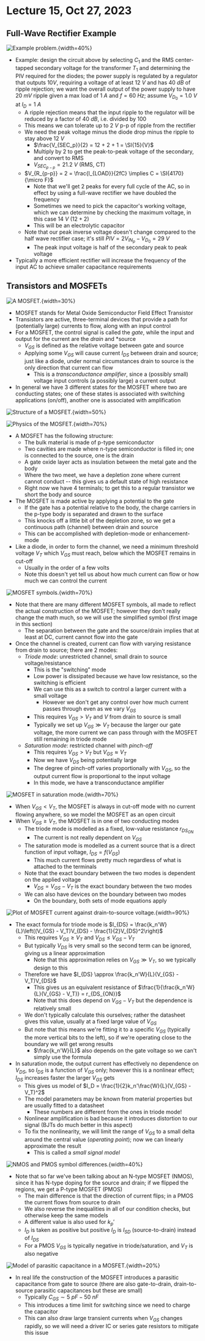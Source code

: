 # Lecture 15, Oct 27, 2023

## Full-Wave Rectifier Example

![Example problem.](imgs/lec15_1.png){width=40%}

* Example: design the circuit above by selecting $C_1$ and the RMS center-tapped secondary voltage for the transformer $T_1$ and determining the PIV required for the diodes; the power supply is regulated by a regulator that outputs $\si{10}{V}$, requiring a voltage of at least $\SI{12}{V}$ and has $\SI{40}{dB}$ of ripple rejection; we want the overall output of the power supply to have $\SI{20}{mV}$ ripple given a max load of $\SI{1}{A}$ and $f = \SI{60}{Hz}$; assume $V_{D_0} = \SI{1.0}{V}$ at $I_D = \SI{1}{A}$
	* A ripple rejection means that the input ripple to the regulator will be reduced by a factor of $\SI{40}{dB}$, i.e. divided by 100
	* This means we can tolerate up to $\SI{2}{V}$ p-p of ripple from the rectifier
	* We need the peak voltage minus the diode drop minus the ripple to stay above $\SI{12}{V}$
		* $\frac{V_{SEC_p}}{2} = 12 + 2 + 1 = \SI{15}{V}$
		* Multiply by 2 to get the peak-to-peak voltage of the secondary, and convert to RMS
		* $V_{SEC_{p-p}} = \SI{21.2}{V}$ (RMS, CT)
	* $V_{R_{p-p}} = 2 = \frac{I_{LOAD}}{2fC} \implies C = \SI{4170}{\micro F}$
		* Note that we'll get 2 peaks for every full cycle of the AC, so in effect by using a full-wave rectifier we have doubled the frequency
		* Sometimes we need to pick the capacitor's working voltage, which we can determine by checking the maximum voltage, in this case $\SI{14}{V}$ ($12 + 2$)
		* This will be an electrolytic capacitor
	* Note that our peak inverse voltage doesn't change compared to the half wave rectifier case; it's still $PIV = 2V_{IN_p} - V_{D_0} = \SI{29}{V}$
		* The peak input voltage is half of the secondary peak to peak voltage
* Typically a more efficient rectifier will increase the frequency of the input AC to achieve smaller capacitance requirements

## Transistors and MOSFETs

![A MOSFET.](imgs/lec15_2.png){width=30%}

* MOSFET stands for Metal Oxide Semiconductor Field Effect Transistor
* Transistors are active, three-terminal devices that provide a path for (potentially large) currents to flow, along with an input control
* For a MOSFET, the control signal is called the *gate*, while the input and output for the current are the *drain* and *source
	* $V_{GS}$ is defined as the relative voltage between gate and source
	* Applying some $V_{GS}$ will cause current $I_{DS}$ between drain and source; just like a diode, under normal circumstances drain to source is the only direction that current can flow
		* This is a *transconductance amplifier*, since a (possibly small) voltage input controls (a possibly large) a current output
* In general we have 3 different states for the MOSFET where two are conducting states; one of these states is associated with switching applications (on/off), another one is associated with amplification

![Structure of a MOSFET.](imgs/lec15_4.png){width=50%}

![Physics of the MOSFET.](imgs/lec15_3.png){width=70%}

* A MOSFET has the following structure:
	* The bulk material is made of p-type semiconductor
	* Two cavities are made where n-type semiconductor is filled in; one is connected to the source, one is the drain
	* A gate oxide layer acts as insulation between the metal gate and the body
	* Where the two meet, we have a depletion zone where current cannot conduct -- this gives us a default state of high resistance
	* Right now we have 4 terminals; to get this to a regular transistor we short the body and source
* The MOSFET is made active by applying a potential to the gate
	* If the gate has a potential relative to the body, the charge carriers in the p-type body is separated and drawn to the surface
	* This knocks off a little bit of the depletion zone, so we get a continuous path (channel) between drain and source
	* This can be accomplished with depletion-mode or enhancement-mode
* Like a diode, in order to form the channel, we need a minimum threshold voltage $V_T$ which $V_{GS}$ must reach, below which the MOSFET remains in cut-off
	* Usually in the order of a few volts
	* Note this doesn't yet tell us about how much current can flow or how much we can control the current

![MOSFET symbols.](imgs/lec15_5.png){width=70%}

* Note that there are many different MOSFET symbols, all made to reflect the actual construction of the MOSFET; however they don't really change the math much, so we will use the simplified symbol (first image in this section)
	* The separation between the gate and the source/drain implies that at least at DC, current cannot flow into the gate
* Once the channel is created, current can flow with varying resistance from drain to source; there are 2 modes:
	* *Triode mode*: unrestricted channel, small drain to source voltage/resistance
		* This is the "switching" mode
		* Low power is dissipated because we have low resistance, so the switching is efficient
		* We can use this as a switch to control a larger current with a small voltage
			* However we don't get any control over how much current passes through even as we vary $V_{GS}$
		* This requires $V_{GS} > V_T$ and $V$ from drain to source is small
		* Typically we set up $V_{GS} \gg V_T$ because the larger our gate voltage, the more current we can pass through with the MOSFET still remaining in triode mode
	* *Saturation mode*: restricted channel with *pinch-off*
		* This requires $V_{GS} > V_T$ but $V_{GS} \approx V_T$
		* Now we have $V_{DS}$ being potentially large
		* The degree of pinch-off varies proportionally with $V_{GS}$, so the output current flow is proportional to the input voltage
		* In this mode, we have a transconductance amplifier

![MOSFET in saturation mode.](imgs/lec15_6.png){width=70%}

* When $V_{GS} < V_T$, the MOSFET is always in cut-off mode with no current flowing anywhere, so we model the MOSFET as an open circuit
* When $V_{GS} \geq V_T$, the MOSFET is in one of two conducting modes
	* The triode mode is modelled as a fixed, low-value resistance $r_{DS_{ON}}$
		* The current is not really dependent on $V_{GS}$
	* The saturation mode is modelled as a current source that is a direct function of input voltage, $I_{DS} = f(V_{GS})$
		* This much current flows pretty much regardless of what is attached to the terminals
	* Note that the exact boundary between the two modes is dependent on the applied voltage
		* $V_{DS} = V_{GS} - V_T$ is the exact boundary between the two modes
	* We can also have devices on the boundary between two modes
		* On the boundary, both sets of mode equations apply

![Plot of MOSFET current against drain-to-source voltage.](imgs/lec15_7.png){width=90%}

* The exact formula for triode mode is $I_{DS} = \frac{k_n'W}{L}\left((V_{GS} - V_T)V_{DS} - \frac{1}{2}V_{DS}^2\right)$
	* This requires $V_{GS} \geq V_T$ and $V_{DS} \leq V_{GS} - V_T$
	* But typically $V_{DS}$ is very small so the second term can be ignored, giving us a linear approximation
		* Note that this approximation relies on $V_{GS} \gg V_T$, so we typically design to this
	* Therefore we have $I_{DS} \approx \frac{k_n'W}{L}(V_{GS} - V_T)V_{DS}$
		* This gives us an equivalent resistance of $\frac{1}{\frac{k_n'W}{L}(V_{GS} - V_T)} = r_{DS_{ON}}$
		* Note that this does depend on $V_{GS} - V_T$ but the dependence is relatively small
	* We don't typically calculate this ourselves; rather the datasheet gives this value, usually at a fixed large value of $V_{GS}$
	* But note that this means we're fitting it to a specific $V_{GS}$ (typically the more vertical bits to the left), so if we're operating close to the boundary we will get wrong results
		* $\frac{k_n'W}{L}$ also depends on the gate voltage so we can't simply use the formula
* In saturation mode, the output current has effectively no dependence on $V_{DS}$, so $I_{DS}$ is a function of $V_{GS}$ only; however this is a nonlinear effect; $I_{DS}$ increases faster the larger $V_{GS}$ gets
	* This gives us model of $I_D = \frac{1}{2}k_n'\frac{W}{L}(V_{GS} - V_T)^2$
	* The model parameters may be known from material properties but are usually fitted to a datasheet
		* These numbers are different from the ones in triode mode!
	* Nonlinear amplification is bad because it introduces distortion to our signal (BJTs do much better in this aspect)
	* To fix the nonlinearity, we will limit the range of $V_{GS}$ to a small delta around the central value (*operating point*); now we can linearly approximate the result
		* This is called a *small signal model*

![NMOS and PMOS symbol differences.](imgs/lec15_8.png){width=40%}

* Note that so far we've been talking about an N-type MOSFET (NMOS), since it has N-type doping for the source and drain; if we flipped the regions, we get a P-type MOSFET (PMOS)
	* The main difference is that the direction of current flips; in a PMOS the current flows from source to drain
	* We also reverse the inequalities in all of our condition checks, but otherwise keep the same models
	* A different value is also used for $k_p'$
	* $I_D$ is taken as positive but positive $I_D$ is $I_{SD}$ (source-to-drain) instead of $I_{DS}$
	* For a PMOS $V_{GS}$ is typically negative in triode/saturation, and $V_T$ is also negative

![Model of parasitic capacitance in a MOSFET.](imgs/lec15_9.png){width=20%}

* In real life the construction of the MOSFET introduces a parasitic capacitance from gate to source (there are also gate-to-drain, drain-to-source parasitic capacitances but these are small)
	* Typically $C_{GS} \sim \SI{5}{pF} - \SI{50}{nF}$
	* This introduces a time limit for switching since we need to charge the capacitor
	* This can also draw large transient currents when $V_{GS}$ changes rapidly, so we will need a driver IC or series gate resistors to mitigate this issue

